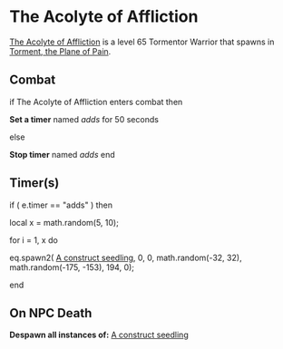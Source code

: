# The Acolyte of Affliction



[The Acolyte of Affliction](/npc/207003) is a level 65 Tormentor Warrior that spawns in [Torment, the Plane of Pain](/zone/207).



## Combat

if  The Acolyte of Affliction enters combat  then


**Set a timer** named *adds* for 50 seconds

else


**Stop timer** named *adds*
end



## Timer(s)


if ( e.timer == "adds" ) then




local x = math.random(5, 10);


for i = 1, x do



eq.spawn2( [A construct seedling](/npc/207295), 0, 0, math.random(-32, 32), math.random(-175, -153), 194, 0); 

end



## On NPC Death

**Despawn all instances of:**  [A construct seedling](/npc/207295)